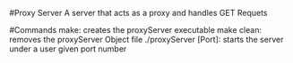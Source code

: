 #Proxy Server 
A server that acts as a proxy and handles GET Requets

#Commands 
make: creates the proxyServer executable
make clean: removes the proxyServer Object file
./proxyServer [Port]: starts the server under a user given port number 